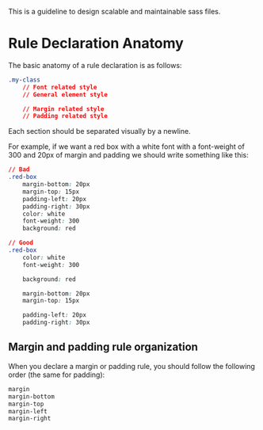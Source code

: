 This is a guideline to design scalable and maintainable sass files.

# Rule Declaration Anatomy

The basic anatomy of a rule declaration is as follows:

```css
.my-class
    // Font related style
    // General element style

    // Margin related style
    // Padding related style
```

Each section should be separated visually by a newline.

For example, if we want a red box with a white font with a font-weight of 300  and 20px of margin and padding we should write something like this:

```css
// Bad
.red-box
    margin-bottom: 20px
    margin-top: 15px
    padding-left: 20px
    padding-right: 30px
    color: white
    font-weight: 300
    background: red

// Good
.red-box
    color: white
    font-weight: 300

    background: red

    margin-bottom: 20px
    margin-top: 15px

    padding-left: 20px
    padding-right: 30px
```

## Margin and padding rule organization
When you declare a margin or padding rule, you should follow the following order (the same for padding):

```css
margin
margin-bottom
margin-top
margin-left
margin-right
```
